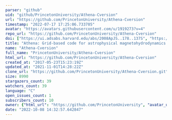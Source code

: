 ```yaml
---
parser: "github"
uid: "github/PrincetonUniversity/Athena-Cversion"
url: "https://github.com/PrincetonUniversity/Athena-Cversion"
timestamp: "2022-07-17 17:25:06.733705"
avatar: "https://avatars.githubusercontent.com/u/1919273?v=4"
repo_url: "https://github.com/PrincetonUniversity/Athena-Cversion"
doi: ["https://ui.adsabs.harvard.edu/abs/2008ApJS..178..137S", "https://ui.adsabs.harvard.edu/abs/2010ascl.soft10014S/abstract"]
title: "Athena: Grid-based code for astrophysical magnetohydrodynamics (MHD)"
name: "Athena-Cversion"
full_name: "PrincetonUniversity/Athena-Cversion"
html_url: "https://github.com/PrincetonUniversity/Athena-Cversion"
created_at: "2017-05-23T15:23:19Z"
updated_at: "2021-11-01T14:28:22Z"
clone_url: "https://github.com/PrincetonUniversity/Athena-Cversion.git"
size: 8990
stargazers_count: 39
watchers_count: 39
language: "C"
open_issues_count: 1
subscribers_count: 10
owner: {"html_url": "https://github.com/PrincetonUniversity", "avatar_url": "https://avatars.githubusercontent.com/u/1919273?v=4", "login": "PrincetonUniversity", "type": "Organization"}
date: "2022-10-08 14:32:57.642847"
---
```

